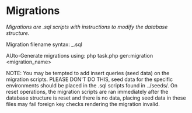 Migrations
==========

*Migrations are .sql scripts with instructions to modify the database structure.*

Migration filename syntax: <timestamp>_<name>.sql

AUto-Generate migrations using: php task.php gen:migration <migration_name>

NOTE: You may be tempted to add insert queries (seed data) on the migration scripts. PLEASE DON'T DO THIS, seed data for the specific environments should be placed in the .sql scripts found in ../seeds/.
On reset operations, the migration scripts are ran immediately after the database structure is reset and there is no data, placing seed data in these files may fail foreign key checks rendering the migration invalid.

